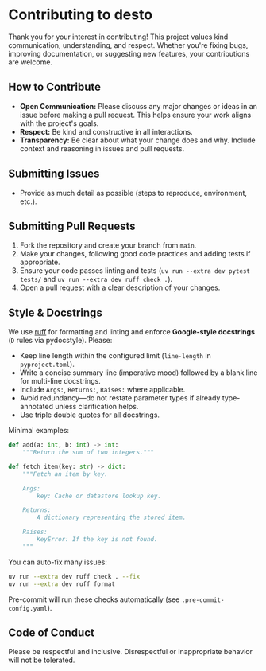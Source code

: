 # Contributing to desto

Thank you for your interest in contributing! This project values kind communication, understanding, and respect. Whether you're fixing bugs, improving documentation, or suggesting new features, your contributions are welcome.

## How to Contribute

- **Open Communication:** Please discuss any major changes or ideas in an issue before making a pull request. This helps ensure your work aligns with the project's goals.
- **Respect:** Be kind and constructive in all interactions.
- **Transparency:** Be clear about what your change does and why. Include context and reasoning in issues and pull requests.

## Submitting Issues

- Provide as much detail as possible (steps to reproduce, environment, etc.).

## Submitting Pull Requests

1. Fork the repository and create your branch from `main`.
2. Make your changes, following good code practices and adding tests if appropriate.
3. Ensure your code passes linting and tests (`uv run --extra dev pytest tests/` and `uv run --extra dev ruff check .`).
4. Open a pull request with a clear description of your changes.

## Style & Docstrings

We use [ruff](https://docs.astral.sh/ruff/) for formatting and linting and enforce **Google-style docstrings** (`D` rules via pydocstyle). Please:

- Keep line length within the configured limit (`line-length` in `pyproject.toml`).
- Write a concise summary line (imperative mood) followed by a blank line for multi-line docstrings.
- Include `Args:`, `Returns:`, `Raises:` where applicable.
- Avoid redundancy—do not restate parameter types if already type-annotated unless clarification helps.
- Use triple double quotes for all docstrings.

Minimal examples:

```python
def add(a: int, b: int) -> int:
	"""Return the sum of two integers."""

def fetch_item(key: str) -> dict:
	"""Fetch an item by key.

	Args:
		key: Cache or datastore lookup key.

	Returns:
		A dictionary representing the stored item.

	Raises:
		KeyError: If the key is not found.
	"""
```

You can auto-fix many issues:

```bash
uv run --extra dev ruff check . --fix
uv run --extra dev ruff format
```

Pre-commit will run these checks automatically (see `.pre-commit-config.yaml`).

## Code of Conduct

Please be respectful and inclusive. Disrespectful or inappropriate behavior will not be tolerated.